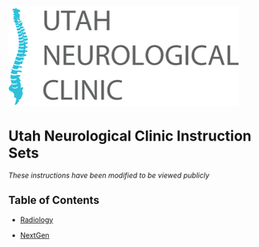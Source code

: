 <img src="images/unc_2.png" />

# Utah Neurological Clinic Instruction Sets 

*These instructions have been modified to be viewed publicly*

## Table of Contents

- [Radiology](InstructionSets/Radiology)

- [NextGen](InstructionSets/NextGen)
